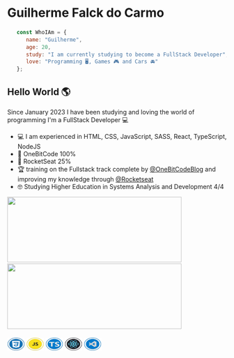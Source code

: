 # Guilherme Falck do Carmo

```jsx
   const WhoIAm = {
      name: "Guilherme",
      age: 20,
      study: "I am currently studying to become a FullStack Developer",
      love: "Programming 🖥️, Games 🎮 and Cars 🚘"
   };
```

## Hello World 🌎

Since January 2023 I have been studying and loving the world of programming
I'm a FullStack Developer 💻

- 💻 I am experienced in HTML, CSS, JavaScript, SASS, React, TypeScript, NodeJS
- 📱 OneBitCode 100%
- 🚀 RocketSeat 25%
- 🏆 <a href="https://www.onebitcode.com/"></a> training on the Fullstack track complete by <a href="https://github.com/OneBitCode">@OneBitCodeBlog</a> and improving my knowledge through <a href="https://github.com/Rocketseat">@Rocketseat</a>
- 🤓 Studying Higher Education in Systems Analysis and Development 4/4
<div>
  <img width="400px" height="150px" src="https://github-readme-stats.vercel.app/api?username=guilhermefalck&show_icons=true&theme=onedark"/>
  <img width="400px" height="150px" src="https://github-readme-stats.vercel.app/api/top-langs/?username=guilhermefalck&layout=compact&theme=onedark"/>
</div>
<div style="display: inline_block"><br>
  <img align="center" alt="Gui-CSS" height="30" width="40" src="https://github.com/Pedro-Murilo/icons-for-readme/blob/main/.github/css-icon.svg" alt="CSS Icon" />
  <img align="center" alt="Gui-JavaScript" height="30" width="40" src="https://github.com/Pedro-Murilo/icons-for-readme/blob/main/.github/js-icon.svg" alt="Javascript Icon" />
  <img align="center" alt="Gui-Typescript" height="30" width="40" src="https://github.com/Pedro-Murilo/icons-for-readme/blob/main/.github/typescript-icon.svg" alt="Typescript Icon" /> 
  <img align="center" alt="Gui-React" height="30" width="40" src="https://github.com/Pedro-Murilo/icons-for-readme/blob/main/.github/react-icon.svg" alt="ReactJS Icon" />
  <img align="center" alt="Gui-VSCode" height="30" width="40" src="https://github.com/Pedro-Murilo/icons-for-readme/blob/main/.github/vscode-icon.svg" alt="VSCode Icon" />
</div>

